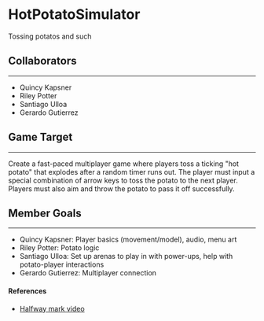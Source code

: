 # HotPotatoSimulator
Tossing potatos and such 

## Collaborators
---
- Quincy Kapsner
- Riley Potter
- Santiago Ulloa
- Gerardo Gutierrez

## Game Target
---
Create a fast-paced multiplayer game where players toss a ticking "hot potato" that explodes after a random timer runs out. The player must input a special combination of arrow keys to toss the potato to the next player. Players must also aim and throw the potato to pass it off successfully. 

## Member Goals
---
- Quincy Kapsner: Player basics (movement/model), audio, menu art
- Riley Potter: Potato logic
- Santiago Ulloa: Set up arenas to play in with power-ups, help with potato-player interactions
- Gerardo Gutierrez: Multiplayer connection

#### References
- [Halfway mark video](https://drive.google.com/file/d/1guEiGDeog5mkrC7EijifsxkhmsjNfJVU/view)
